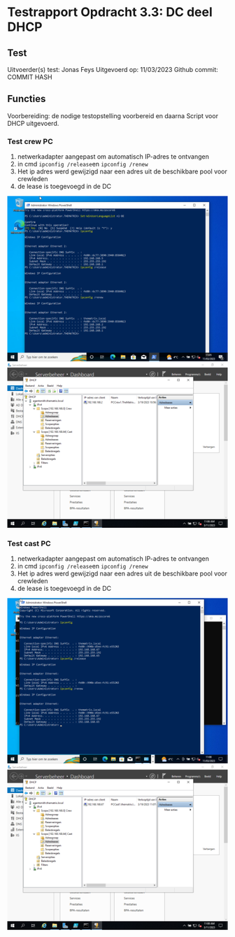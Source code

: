 # Testrapport Opdracht 3.3: DC deel DHCP

## Test

Uitvoerder(s) test: Jonas Feys
Uitgevoerd op: 11/03/2023
Github commit:  COMMIT HASH

## Functies

Voorbereiding: de nodige testopstelling voorbereid en daarna Script voor DHCP uitgevoerd.

### Test crew PC

1. netwerkadapter aangepast om automatisch IP-adres te ontvangen
2. in cmd `ipconfig /release`en `ipconfig /renew`
3. Het ip adres werd gewijzigd naar een adres uit de beschikbare pool voor  crewleden
4. de lease is toegevoegd in de DC

![ip_crew](../Images/ip_crew.png)
![crew_in_DC](../Images/crew_in_DC.png)

### Test cast PC

1. netwerkadapter aangepast om automatisch IP-adres te ontvangen
2. in cmd `ipconfig /release`en `ipconfig /renew`
3. Het ip adres werd gewijzigd naar een adres uit de beschikbare pool voor  crewleden
4. de lease is toegevoegd in de DC

![ip_cast](../Images/ip_cast.png)
![cast_in_DC](../Images/cast_in_DC.png)
